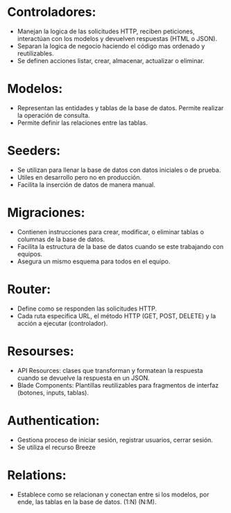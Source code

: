 # Controladores: 
- Manejan la logica de las solicitudes HTTP, reciben peticiones, interactúan con los modelos y devuelven respuestas (HTML o JSON).
- Separan la logica de negocio haciendo el código mas ordenado y reutilizables. 
- Se definen acciones listar, crear, almacenar, actualizar o eliminar.


# Modelos: 
- Representan las entidades y tablas de la base de datos. Permite realizar la operación de consulta.
- Permite definir las relaciones entre las tablas.

# Seeders:  
- Se utilizan para llenar la base de datos con datos iniciales o de prueba.
- Utiles en desarrollo pero no en producción.  
- Facilita la inserción de datos de manera manual.  

# Migraciones:  
- Contienen instrucciones para crear, modificar, o eliminar tablas o columnas de la base de datos.
- Facilita la estructura de la base de datos cuando se este trabajando con equipos.
- Asegura un mismo esquema para todos en el equipo.

# Router:  
- Define como se responden las solicitudes HTTP.
- Cada ruta especifica URL, el método HTTP (GET, POST, DELETE) y la acción a ejecutar (controlador).

# Resourses:  
- API Resources: clases que transforman y formatean la respuesta cuando se devuelve la respuesta en un JSON.
- Blade Components: Plantillas reutilizables para fragmentos de interfaz (botones, inputs, tablas).

# Authentication:  
- Gestiona proceso de iniciar sesión, registrar usuarios, cerrar sesión.  
- Se utiliza el recurso Breeze

# Relations:  
- Establece como se relacionan y conectan entre si los modelos, por ende, las tablas en la base de datos. (1:N) (N:M).